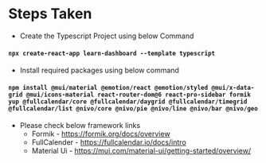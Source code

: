 # Steps Taken
- Create the Typescript Project using below Command
#### `npx create-react-app learn-dashboard --template typescript`

- Install required packages using below command
#### `npm install @mui/material @emotion/react @emotion/styled @mui/x-data-grid @mui/icons-material react-router-dom@6 react-pro-sidebar formik yup @fullcalendar/core @fullcalendar/daygrid @fullcalendar/timegrid @fullcalendar/list @nivo/core @nivo/pie @nivo/line @nivo/bar @nivo/geo`

- Please check below framework links
  - Formik -  https://formik.org/docs/overview 
  - FullCalender - https://fullcalendar.io/docs/intro
  - Material Ui - https://mui.com/material-ui/getting-started/overview/
  


